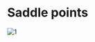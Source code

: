 # Saddle points  
![1](https://user-images.githubusercontent.com/65822379/93716284-9579c480-fb8c-11ea-86ff-955dea0b9cf1.png)

